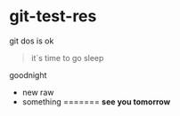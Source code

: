# git-test-res
git dos is ok 

>it`s time to go sleep

goodnight

- new raw 
- something
=======
 **see you tomorrow**



